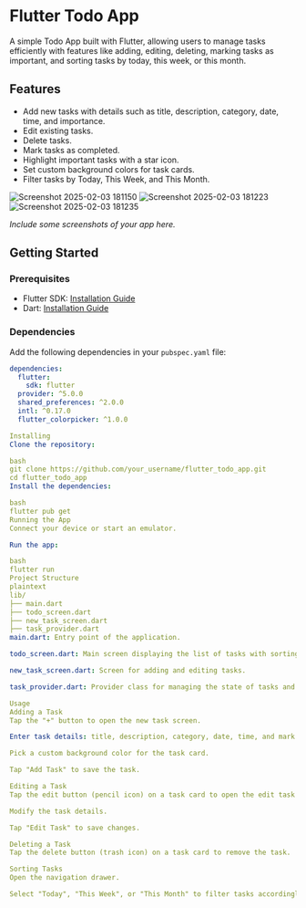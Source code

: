 # Flutter Todo App

A simple Todo App built with Flutter, allowing users to manage tasks efficiently with features like adding, editing, deleting, marking tasks as important, and sorting tasks by today, this week, or this month.

## Features

- Add new tasks with details such as title, description, category, date, time, and importance.
- Edit existing tasks.
- Delete tasks.
- Mark tasks as completed.
- Highlight important tasks with a star icon.
- Set custom background colors for task cards.
- Filter tasks by Today, This Week, and This Month.

![Screenshot 2025-02-03 181150](https://github.com/user-attachments/assets/230e02be-1325-4889-b308-2330244ce055)
![Screenshot 2025-02-03 181223](https://github.com/user-attachments/assets/2c4a4dc3-6ef5-4600-bae6-384414ded58c)
![Screenshot 2025-02-03 181235](https://github.com/user-attachments/assets/f668c46d-3019-499c-8de5-e3376d4bf8c6)


_Include some screenshots of your app here._

## Getting Started

### Prerequisites

- Flutter SDK: [Installation Guide](https://flutter.dev/docs/get-started/install)
- Dart: [Installation Guide](https://dart.dev/get-dart)

### Dependencies

Add the following dependencies in your `pubspec.yaml` file:

```yaml
dependencies:
  flutter:
    sdk: flutter
  provider: ^5.0.0
  shared_preferences: ^2.0.0
  intl: ^0.17.0
  flutter_colorpicker: ^1.0.0

Installing
Clone the repository:

bash
git clone https://github.com/your_username/flutter_todo_app.git
cd flutter_todo_app
Install the dependencies:

bash
flutter pub get
Running the App
Connect your device or start an emulator.

Run the app:

bash
flutter run
Project Structure
plaintext
lib/
├── main.dart
├── todo_screen.dart
├── new_task_screen.dart
├── task_provider.dart
main.dart: Entry point of the application.

todo_screen.dart: Main screen displaying the list of tasks with sorting functionality.

new_task_screen.dart: Screen for adding and editing tasks.

task_provider.dart: Provider class for managing the state of tasks and performing CRUD operations.

Usage
Adding a Task
Tap the "+" button to open the new task screen.

Enter task details: title, description, category, date, time, and mark as important if needed.

Pick a custom background color for the task card.

Tap "Add Task" to save the task.

Editing a Task
Tap the edit button (pencil icon) on a task card to open the edit task screen.

Modify the task details.

Tap "Edit Task" to save changes.

Deleting a Task
Tap the delete button (trash icon) on a task card to remove the task.

Sorting Tasks
Open the navigation drawer.

Select "Today", "This Week", or "This Month" to filter tasks accordingly.

